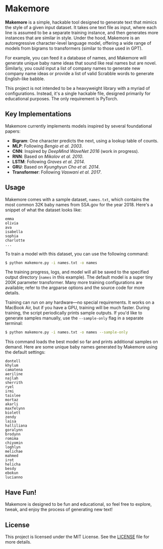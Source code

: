 
# Makemore

**Makemore** is a simple, hackable tool designed to generate text that mimics the style of a given input dataset. It takes one text file as input, where each line is assumed to be a separate training instance, and then generates more instances that are similar in style. Under the hood, Makemore is an autoregressive character-level language model, offering a wide range of models from bigrams to transformers (similar to those used in GPT).

For example, you can feed it a database of names, and Makemore will generate unique baby name ideas that sound like real names but are novel. Similarly, you could input a list of company names to generate new company name ideas or provide a list of valid Scrabble words to generate English-like babble.

This project is not intended to be a heavyweight library with a myriad of configurations. Instead, it's a single hackable file, designed primarily for educational purposes. The only requirement is PyTorch.

## Key Implementations

Makemore currently implements models inspired by several foundational papers:

- **Bigram**: One character predicts the next, using a lookup table of counts.
- **MLP**: Following *Bengio et al. 2003*.
- **CNN**: Inspired by *DeepMind WaveNet 2016* (work in progress).
- **RNN**: Based on *Mikolov et al. 2010*.
- **LSTM**: Following *Graves et al. 2014*.
- **GRU**: Based on *Kyunghyun Cho et al. 2014*.
- **Transformer**: Following *Vaswani et al. 2017*.

## Usage

Makemore comes with a sample dataset, `names.txt`, which contains the most common 32K baby names from SSA.gov for the year 2018. Here's a snippet of what the dataset looks like:

```
emma
olivia
ava
isabella
sophia
charlotte
...
```

To train a model with this dataset, you can use the following command:

```bash
$ python makemore.py -i names.txt -o names
```

The training progress, logs, and model will all be saved to the specified output directory (`names` in this example). The default model is a super tiny 200K parameter transformer. Many more training configurations are available; refer to the argparse options and the source code for more details.

Training can run on any hardware—no special requirements. It works on a MacBook Air, but if you have a GPU, training will be much faster. During training, the script periodically prints sample outputs. If you'd like to generate samples manually, use the `--sample-only` flag in a separate terminal:

```bash
$ python makemore.py -i names.txt -o names --sample-only
```

This command loads the best model so far and prints additional samples on demand. Here are some unique baby names generated by Makemore using the default settings:

```
dontell
khylum
camatena
aeriline
najlah
sherrith
ryel
irmi
taislee
mortaz
akarli
maxfelynn
biolett
zendy
laisa
halliliana
goralynn
brodynn
romima
chiyomin
loghlyn
melichae
mahmed
irot
helicha
besdy
ebokun
lucianno
```

## Have Fun!

Makemore is designed to be fun and educational, so feel free to explore, tweak, and enjoy the process of generating new text!

## License

This project is licensed under the MIT License. See the [LICENSE](LICENSE) file for more details.
